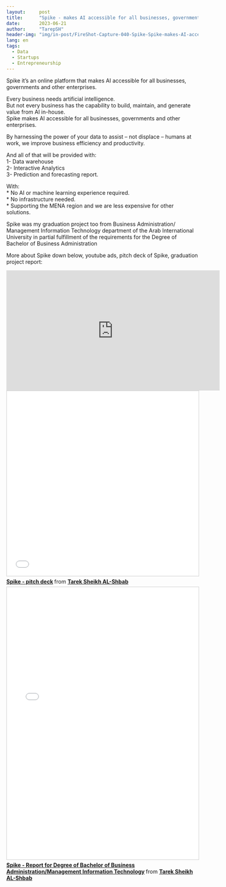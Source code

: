 ```yaml
---
layout:     post
title:      "Spike - makes AI accessible for all businesses, governments and other enterprises"
date:       2023-06-21 
author:     "TarepSH"
header-img: "img/in-post/FireShot-Capture-040-Spike-Spike-makes-AI-accessible-for-all-businesses-governments-and-o_-.png"
lang: en
tags:
  - Data
  - Startups
  - Entrepreneurship 
---
```



Spike it’s an online platform that makes AI accessible for all businesses, governments and other enterprises.

Every business needs artificial intelligence.  
But not every business has the capability to build, maintain, and generate value from AI in-house.  
Spike makes AI accessible for all businesses, governments and other enterprises.

By harnessing the power of your data to assist – not displace – humans at work, we improve business efficiency and productivity.

And all of that will be provided with:  
1- Data warehouse  
2- Interactive Analytics  
3- Prediction and forecasting report.

With:  
\* No AI or machine learning experience required.  
\* No infrastructure needed.  
\* Supporting the MENA region and we are less expensive for other solutions.

Spike was my graduation project too from Business Administration/ Management Information Technology department of the Arab International University in partial fulfillment of the requirements for the Degree of Bachelor of Business Administration

More about Spike down below, youtube ads, pitch deck of Spike, graduation project report:

<iframe width="560" height="315" src="https://www.youtube-nocookie.com/embed/v=RltD80HK0io" title="YouTube video player" frameborder="0" allow="accelerometer; autoplay; clipboard-write; encrypted-media; gyroscope; picture-in-picture" allowfullscreen></iframe>

<iframe src="//www.slideshare.net/slideshow/embed_code/key/e7PYTQcfNYnPqI" width="595" height="485" frameborder="0" marginwidth="0" marginheight="0" scrolling="no" style="border:1px solid #CCC; border-width:1px; margin-bottom:5px; max-width: 100%;" allowfullscreen> </iframe> <div style="margin-bottom:5px"> <strong> <a href="//www.slideshare.net/tarepsh/spike-pitch-deck" title="Spike - pitch deck" target="_blank">Spike - pitch deck</a> </strong> from <strong><a href="https://www.slideshare.net/tarepsh" target="_blank">Tarek Sheikh AL-Shbab</a></strong> </div>

<iframe src="//www.slideshare.net/slideshow/embed_code/key/H0N667FgZAbP2" width="668" height="714" frameborder="0" marginwidth="0" marginheight="0" scrolling="no" style="border:1px solid #CCC; border-width:1px; margin-bottom:5px; max-width: 100%;" allowfullscreen> </iframe> <div style="margin-bottom:5px"> <strong> <a href="//www.slideshare.net/tarepsh/spike-report-for-degree-of-bachelor-of-business-administrationmanagement-information-technology" title="Spike - Report for Degree of Bachelor of Business Administration/Management Information Technology" target="_blank">Spike - Report for Degree of Bachelor of Business Administration/Management Information Technology</a> </strong> from <strong><a href="https://www.slideshare.net/tarepsh" target="_blank">Tarek Sheikh AL-Shbab</a></strong> </div>
